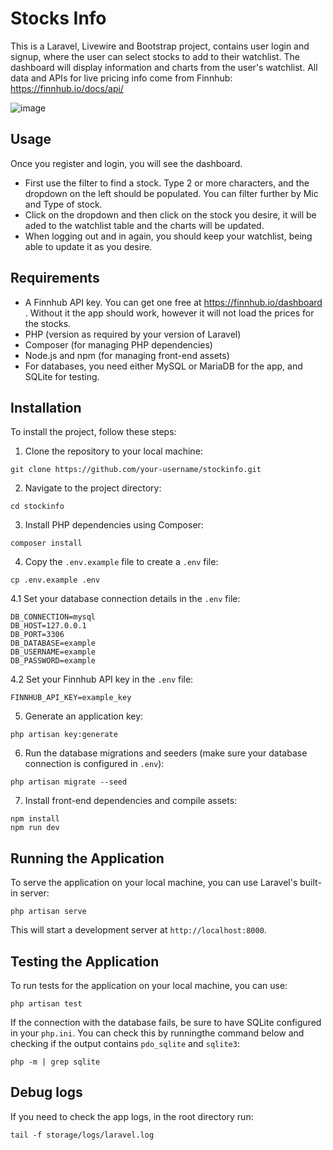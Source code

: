 
# Stocks Info

This is a Laravel, Livewire and Bootstrap project, contains user login and signup, where the user can select stocks to add to their watchlist. The dashboard will display information and charts from the user's watchlist.
All data and APIs for live pricing info come from Finnhub: https://finnhub.io/docs/api/

![image](https://github.com/tifaucz/stockinfo/assets/15833226/db12b022-55a6-4da6-be99-223b6e971aa5)

## Usage
Once you register and login, you will see the dashboard.
- First use the filter to find a stock. Type 2 or more characters, and the dropdown on the left should be populated. You can filter further by Mic and Type of stock. 
- Click on the dropdown and then click on the stock you desire, it will be aded to the watchlist table and the charts will be updated.
- When logging out and in again, you should keep your watchlist, being able to update it as you desire.

## Requirements
- A Finnhub API key. You can get one free at https://finnhub.io/dashboard . Without it the app should work, however it will not load the prices for the stocks.
- PHP (version as required by your version of Laravel)
- Composer (for managing PHP dependencies)
- Node.js and npm (for managing front-end assets)
- For databases, you need either MySQL or MariaDB for the app, and SQLite for testing.

## Installation

To install the project, follow these steps:

1. Clone the repository to your local machine:
```
git clone https://github.com/your-username/stockinfo.git
```

2. Navigate to the project directory:
```
cd stockinfo
```

3. Install PHP dependencies using Composer:
```
composer install
```

4. Copy the `.env.example` file to create a `.env` file: 
```
cp .env.example .env
```

4.1 Set your database connection details in the `.env` file:
```
DB_CONNECTION=mysql
DB_HOST=127.0.0.1
DB_PORT=3306
DB_DATABASE=example
DB_USERNAME=example
DB_PASSWORD=example
```

4.2 Set your Finnhub API key in the `.env` file:
```
FINNHUB_API_KEY=example_key
```

5. Generate an application key:
```
php artisan key:generate
```

6. Run the database migrations and seeders (make sure your database connection is configured in `.env`):
```
php artisan migrate --seed
```

7. Install front-end dependencies and compile assets:
```
npm install
npm run dev
```


## Running the Application
To serve the application on your local machine, you can use Laravel's built-in server:
```
php artisan serve
```

This will start a development server at `http://localhost:8000`.


## Testing the Application
To run tests for the application on your local machine, you can use:
```
php artisan test
```
If the connection with the database fails, be sure to have SQLite configured in your `php.ini`. You can check this by runningthe command below and checking if the output contains `pdo_sqlite` and `sqlite3`:
```
php -m | grep sqlite
```

## Debug logs
If you need to check the app logs, in the root directory run:
```
tail -f storage/logs/laravel.log
```
